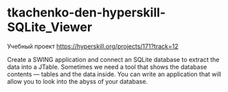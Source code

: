 # tkachenko-den-hyperskill-SQLite_Viewer

Учебный проект https://hyperskill.org/projects/171?track=12

Сreate a SWING application and connect an SQLite database to extract the data into a JTable.
Sometimes we need a tool that shows the database contents — tables and the data inside. You can write an application that will allow you to look into the abyss of your database.
